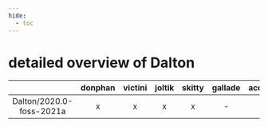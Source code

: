 ```yaml
---
hide:
  - toc
---
```


detailed overview of Dalton
===========================

| |donphan|victini|joltik|skitty|gallade|accelgor|swalot|doduo|
| :---: | :---: | :---: | :---: | :---: | :---: | :---: | :---: | :---: |
|Dalton/2020.0-foss-2021a|x|x|x|x|-|-|x|x|
